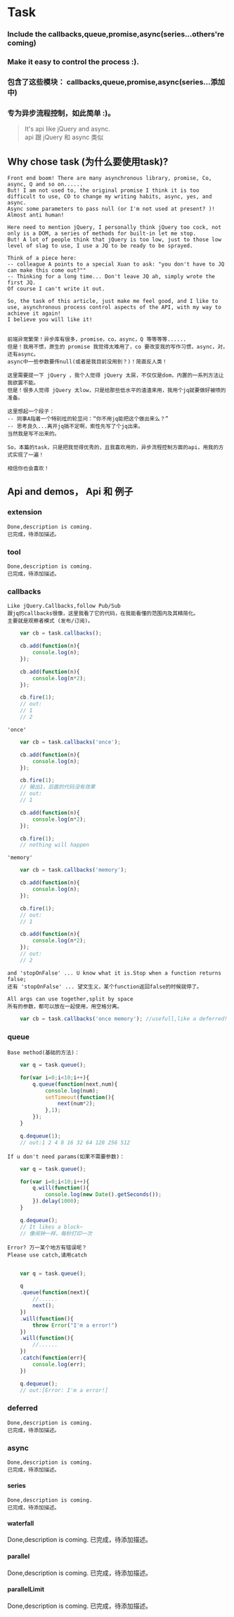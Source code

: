 # Task

### Include the callbacks,queue,promise,async(series...others're coming)

### Make it easy to control the process :).

### 包含了这些模块： callbacks,queue,promise,async(series...添加中)

### 专为异步流程控制，如此简单 :)。

> It's api like jQuery and async.  
> api 跟 jQuery 和 async 类似

## Why chose task (为什么要使用task)?
    Front end boom! There are many asynchronous library, promise, Co, async, Q and so on......
    But! I am not used to, the original promise I think it is too difficult to use, CO to change my writing habits, async, yes, and async.
    Async some parameters to pass null (or I'm not used at present? )! Almost anti human!
    
    Here need to mention jQuery, I personally think jQuery too cock, not only is a DOM, a series of methods for built-in let me stop.
    But! A lot of people think that jQuery is too low, just to those low level of slag to use, I use a JQ to be ready to be sprayed.
    
    Think of a piece here:
    -- colleague A points to a special Xuan to ask: "you don't have to JQ can make this come out?""
    -- Thinking for a long time... Don't leave JQ ah, simply wrote the first JQ.
    Of course I can't write it out.
    
    So, the task of this article, just make me feel good, and I like to use, asynchronous process control aspects of the API, with my way to achieve it again!
    I believe you will like it!


    前端异常繁荣！异步库有很多，promise，co，async，Q 等等等等......
    但是！我用不惯，原生的 promise 我觉得太难用了，co 要改变我的写作习惯，async，对，还有async。
    async中一些参数要传null(或者是我目前没用到？)！简直反人类！
    
    这里需要提一下 jQuery ，我个人觉得 jQuery 太屌，不仅仅是dom，内置的一系列方法让我欲罢不能。
    但是！很多人觉得 jQuery 太low，只是给那些低水平的渣渣来用，我用个jq就要做好被喷的准备。

    这里想起一个段子：
    -- 同事A指着一个特别炫的轮显问：“你不用jq能把这个做出来么？”
    -- 思考良久...离开jq搞不定啊，索性先写了个jq出来。
    当然我是写不出来的。

    So，本篇的task，只是把我觉得优秀的，且我喜欢用的，异步流程控制方面的api，用我的方式实现了一遍！

    相信你也会喜欢！ 

## Api and demos， Api 和 例子

### extension

    Done,description is coming.
    已完成，待添加描述。

### tool

    Done,description is coming.
    已完成，待添加描述。

### callbacks

    Like jQuery.Callbacks,follow Pub/Sub
    跟jq的callbacks很像，这里我看了它的代码，在我能看懂的范围内及其精简化。
    主要就是观察者模式 (发布/订阅)。
```js
    var cb = task.callbacks();

    cb.add(function(n){
        console.log(n);
    });

    cb.add(function(n){
        console.log(n*2);
    });

    cb.fire(1); 
    // out:
    // 1
    // 2
```
    'once'
```js
    var cb = task.callbacks('once');

    cb.add(function(n){
        console.log(n);
    });

    cb.fire(1);
    // 输出1，后面的代码没有效果
    // out:
    // 1

    cb.add(function(n){
        console.log(n*2);
    });

    cb.fire(1); 
    // nothing will happen
```
    'memory'
```js
    var cb = task.callbacks('memory');

    cb.add(function(n){
        console.log(n);
    });

    cb.fire(1);
    // out:
    // 1

    cb.add(function(n){
        console.log(n*2);
    });
    // out:
    // 2
```
    and 'stopOnFalse' ... U know what it is.Stop when a function returns false;
    还有 'stopOnFalse' ... 望文生义，某个function返回false的时候就停了。

    All args can use together,split by space
    所有的参数，都可以放在一起使用，用空格分离。
```js
    var cb = task.callbacks('once memory'); //usefull,like a deferred! 很有用，有些类似deferred。
```

### queue
    Base method(基础的方法)：
```js
    var q = task.queue();

    for(var i=0;i<10;i++){
        q.queue(function(next,num){
            console.log(num);
            setTimeout(function(){
                next(num*2);
            },1);
        });
    }

    q.dequeue(1);
    // out:1 2 4 8 16 32 64 128 256 512
```
    If u don't need params(如果不需要参数)：    
```js
    var q = task.queue();

    for(var i=0;i<10;i++){
        q.will(function(){
            console.log(new Date().getSeconds());
        }).delay(1000);
    }

    q.dequeue();
    // It likes a block~
    // 像闹钟一样，每秒打印一次
```
    Error? 万一某个地方有错误呢？
    Please use catch,请用catch
```js

    var q = task.queue();

    q
    .queue(function(next){
        //......
        next();
    })
    .will(function(){
        throw Error("I'm a error!")
    })
    .will(function(){
        //......
    })
    .catch(function(err){
        console.log(err);
    })

    q.dequeue();
    // out:[Error: I'm a error!]
```
### deferred

    Done,description is coming.
    已完成，待添加描述。

### async

    Done,description is coming.
    已完成，待添加描述。

#### series

    Done,description is coming.
    已完成，待添加描述。

#### waterfall

Done,description is coming.
已完成，待添加描述。

#### parallel

Done,description is coming.
已完成，待添加描述。

#### parallelLimit

Done,description is coming.
已完成，待添加描述。